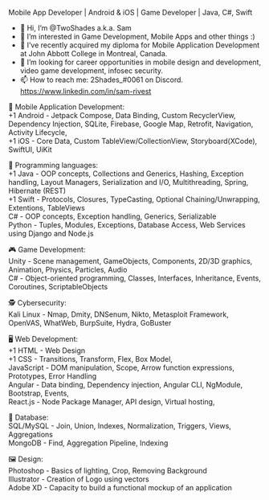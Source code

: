 Mobile App Developer | Android & iOS | Game Developer | Java, C#, Swift

- 👋 Hi, I’m @TwoShades a.k.a. Sam
- 👀 I’m interested in Game Development, Mobile Apps and other things :)
- 🌱 I’ve recently acquired my diploma for Mobile Application Development at John Abbott College in Montreal, Canada.
- 💞️ I’m looking for career opportunities in mobile design and development, video game development, infosec security.
- 📫 How to reach me:
2Shades_#0061 on Discord.
https://www.linkedin.com/in/sam-rivest

📱 Mobile Application Development:  <br>
+1 Android - Jetpack Compose, Data Binding, Custom RecyclerView, Dependency Injection, SQLite, Firebase, Google Map, Retrofit, Navigation, Activity Lifecycle, <br>
+1 iOS - Core Data, Custom TableView/CollectionView, Storyboard(XCode), SwiftUI, UiKit

📜 Programming languages: <br>
+1 Java - OOP concepts, Collections and Generics, Hashing, Exception handling, Layout Managers, Serialization and I/O, Multithreading, Spring, Hibernate (REST) <br>
+1 Swift - Protocols, Closures, TypeCasting, Optional Chaining/Unwrapping, Extentions, TableViews <br>
C# - OOP concepts, Exception handling, Generics, Serializable <br>
Python - Tuples, Modules, Exceptions, Database Access, Web Services using Django and Node.js

🎮 Game Development: <br>
Unity - Scene management, GameObjects, Components, 2D/3D graphics, Animation, Physics, Particles, Audio <br>
C# - Object-oriented programming, Classes, Interfaces, Inheritance, Events, Coroutines, ScriptableObjects

🕵️ Cybersecurity: <br>
Kali Linux - Nmap, Dmity, DNSenum, Nikto, Metasploit Framework, OpenVAS, WhatWeb, BurpSuite, Hydra, GoBuster

🖥️ Web Development: <br>
+1 HTML - Web Design <br>
+1 CSS - Transitions, Transform, Flex, Box Model, <br>
JavaScript - DOM manipulation, Scope, Arrow function expressions, Prototypes, Error Handling <br>
Angular - Data binding, Dependency injection, Angular CLI, NgModule, Bootstrap, Events, <br>
React.js - Node Package Manager, API design, Virtual hosting,

💾 Database: <br>
SQL/MySQL - Join, Union, Indexes, Normalization, Triggers, Views, Aggregations <br>
MongoDB - Find, Aggregation Pipeline, Indexing <br>

🖼️ Design: <br>
Photoshop - Basics of lighting, Crop, Removing Background <br>
Illustrator - Creation of Logo using vectors <br>
Adobe XD - Capacity to build a functional mockup of an application

<!---
TwoShades/TwoShades is a ✨ special ✨ repository because its `README.md` (this file) appears on your GitHub profile.
You can click the Preview link to take a look at your changes.
--->
